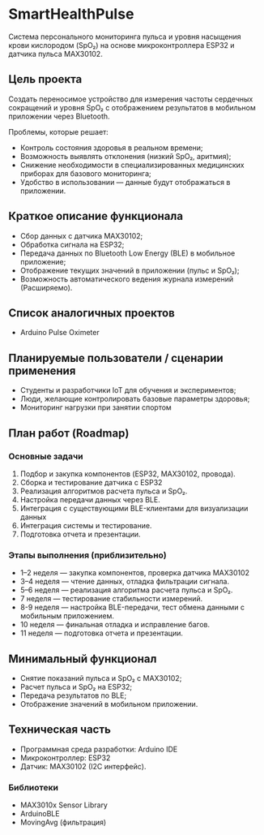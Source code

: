 # SmartHealthPulse
Система персонального мониторинга пульса и уровня насыщения крови кислородом (SpO₂) на основе микроконтроллера ESP32 и датчика пульса MAX30102.
## Цель проекта
Создать переносимое устройство для измерения частоты сердечных сокращений и уровня SpO₂ с отображением результатов в мобильном приложении через Bluetooth.

Проблемы, которые решает:
- Контроль состояния здоровья в реальном времени;
- Возможность выявлять отклонения (низкий SpO₂, аритмия);
- Снижение необходимости в специализированных медицинских приборах для базового мониторинга;
- Удобство в использовании — данные будут отображаться в приложении.

## Краткое описание функционала

- Сбор данных с датчика MAX30102;
- Обработка сигнала на ESP32;
- Передача данных по Bluetooth Low Energy (BLE) в мобильное приложение;
- Отображение текущих значений в приложении (пульс и SpO₂);
- Возможность автоматического ведения журнала измерений (Расширяемо).

## Список аналогичных проектов

- Arduino Pulse Oximeter

## Планируемые пользователи / сценарии применения

- Студенты и разработчики IoT для обучения и экспериментов;
- Люди, желающие контролировать базовые параметры здоровья;
- Мониторинг нагрузки при занятии спортом

## План работ (Roadmap)
### Основные задачи

1. Подбор и закупка компонентов (ESP32, MAX30102, провода).
2. Сборка и тестирование датчика с ESP32
3. Реализация алгоритмов расчета пульса и SpO₂.
4. Настройка передачи данных через BLE.
5. Интеграция с существующими BLE-клиентами для визуализации данных
6. Интеграция системы и тестирование.
7. Подготовка отчета и презентации.

### Этапы выполнения (приблизительно)
- 1–2 неделя — закупка компонентов, проверка датчика MAX30102
- 3–4 неделя — чтение данных, отладка фильтрации сигнала.
- 5–6 неделя — реализация алгоритма расчета пульса и SpO₂.
- 7 неделя — тестирование стабильности измерений.
- 8-9 неделя — настройка BLE-передачи, тест обмена данными с мобильным приложением.
- 10 неделя — финальная отладка и исправление багов.
- 11 неделя — подготовка отчета и презентации.
  
## Минимальный функционал

- Снятие показаний пульса и SpO₂ с MAX30102;
- Расчет пульса и SpO₂ на ESP32;
- Передача результатов по BLE;
- Отображение значений в мобильном приложении.
  
## Техническая часть

- Программная среда разработки: Arduino IDE
- Микроконтроллер: ESP32
- Датчик: MAX30102 (I2C интерфейс).

### Библиотеки
- MAX3010x Sensor Library
- ArduinoBLE
- MovingAvg (фильтрация)
